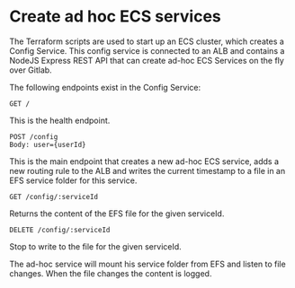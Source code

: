 # Create ad hoc ECS services
The Terraform scripts are used to start up an ECS cluster, which creates a Config Service. 
This config service is connected to an ALB and contains a NodeJS Express REST API that can create
ad-hoc ECS Services on the fly over Gitlab.

The following endpoints exist in the Config Service:
```
GET /
```
This is the health endpoint.

```
POST /config
Body: user={userId}
```
This is the main endpoint that creates a new ad-hoc ECS service, adds a new routing rule to the ALB
and writes the current timestamp to a file in an EFS service folder for this service.

```
GET /config/:serviceId
```
Returns the content of the EFS file for the given serviceId.

```
DELETE /config/:serviceId
```
Stop to write to the file for the given serviceId.


The ad-hoc service will mount his service folder from EFS and listen to file changes.
When the file changes the content is logged.

